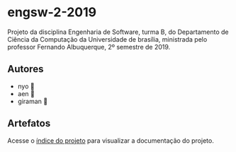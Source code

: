 # engsw-2-2019
Projeto da disciplina Engenharia de Software, turma B, do Departamento de
Ciência da Computação da Universidade de brasília, ministrada pelo professor
Fernando Albuquerque, 2º semestre de 2019.

## Autores
* nyo :leopard:
* aen :fox_face:
* giraman :tiger2:

## Artefatos
Acesse o [índice do projeto](https://github.com/Aendur/engsw-2-2019/blob/master/index.md) para
visualizar a documentação do projeto.

